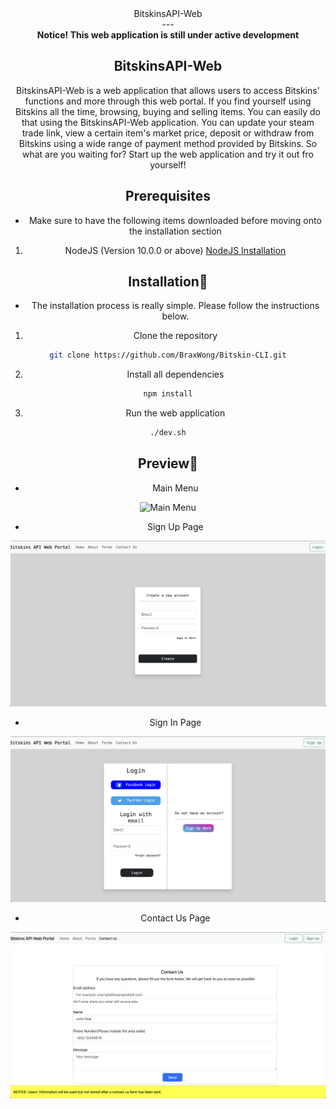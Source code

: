 <center>BitskinsAPI-Web<center>
---
<center><strong>Notice! This web application is still under active development</strong><center>

## BitskinsAPI-Web

BitskinsAPI-Web is a web application that allows users to access Bitskins' functions and more through this web portal. If you find yourself using Bitskins all the time, browsing, buying and selling items. You can easily do that using the BitskinsAPI-Web application. You can update your steam trade link, view a certain item's market price, deposit or withdraw from Bitskins using a wide range of payment method provided by Bitskins. So what are you waiting for? Start up the web application and try it out fro yourself!

## Prerequisites 

- Make sure to have the following items downloaded before moving onto the installation section

1. NodeJS (Version 10.0.0 or above)
	[NodeJS Installation](https://nodejs.org/en/download/current)

## Installation💾

- The installation process is really simple. Please follow the instructions below.

1. Clone the repository 

```sh
git clone https://github.com/BraxWong/Bitskin-CLI.git
```

2. Install all dependencies 

```sh
npm install
```

3. Run the web application

```sh
./dev.sh
```

## Preview📸

- Main Menu

![Main Menu](/Resources/HomePage.png)

- Sign Up Page

![Sign Up Page](Resources/SignUpPage.png)

- Sign In Page

![Sign In Page](Resources/SignInPage.png)

- Contact Us Page

![Contact Us Page](Resources/ContactUsPage.png)
